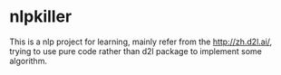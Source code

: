 # nlpkiller

This is a nlp project for learning, mainly refer from the http://zh.d2l.ai/, trying to use pure code rather than d2l
package to implement some algorithm.
